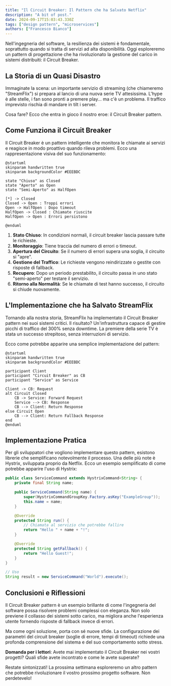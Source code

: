 ```yaml
---
title: "Il Circuit Breaker: Il Pattern che ha Salvato Netflix"
description: "A bit of post."
date: 2024-09-17T15:03:43.330Z
tags: ["design pattern", "microservices"]
authors: ["Francesco Bianco"]
---
```


Nell'ingegneria del software, la resilienza dei sistemi è fondamentale, soprattutto quando si tratta di servizi ad alta disponibilità. Oggi esploreremo un pattern di progettazione che ha rivoluzionato la gestione del carico in sistemi distribuiti: il Circuit Breaker.

## La Storia di un Quasi Disastro

Immaginate la scena: un importante servizio di streaming (che chiameremo "StreamFlix") si prepara al lancio di una nuova serie TV attesissima. L'hype è alle stelle, i fan sono pronti a premere play... ma c'è un problema. Il traffico imprevisto rischia di mandare in tilt i server.

Cosa fare? Ecco che entra in gioco il nostro eroe: il Circuit Breaker pattern.

## Come Funziona il Circuit Breaker

Il Circuit Breaker è un pattern intelligente che monitora le chiamate ai servizi e reagisce in modo proattivo quando rileva problemi. Ecco una rappresentazione visiva del suo funzionamento:

```plantuml
@startuml
skinparam handwritten true
skinparam backgroundColor #EEEBDC

state "Chiuso" as Closed
state "Aperto" as Open
state "Semi-Aperto" as HalfOpen

[*] -> Closed
Closed -> Open : Troppi errori
Open -> HalfOpen : Dopo timeout
HalfOpen -> Closed : Chiamate riuscite
HalfOpen -> Open : Errori persistono

@enduml
```

1. **Stato Chiuso**: In condizioni normali, il circuit breaker lascia passare tutte le richieste.
2. **Monitoraggio**: Tiene traccia del numero di errori o timeout.
3. **Apertura del Circuito**: Se il numero di errori supera una soglia, il circuito si "apre".
4. **Gestione del Traffico**: Le richieste vengono reindirizzate o gestite con risposte di fallback.
5. **Recupero**: Dopo un periodo prestabilito, il circuito passa in uno stato "semi-aperto" per testare il servizio.
6. **Ritorno alla Normalità**: Se le chiamate di test hanno successo, il circuito si chiude nuovamente.

## L'Implementazione che ha Salvato StreamFlix

Tornando alla nostra storia, StreamFlix ha implementato il Circuit Breaker pattern nei suoi sistemi critici. Il risultato? Un'infrastruttura capace di gestire picchi di traffico del 300% senza downtime. La premiere della serie TV è stata un successo strepitoso, senza interruzioni di servizio.

Ecco come potrebbe apparire una semplice implementazione del pattern:

```plantuml
@startuml
skinparam handwritten true
skinparam backgroundColor #EEEBDC

participant Client
participant "Circuit Breaker" as CB
participant "Service" as Service

Client -> CB: Request
alt Circuit Closed
    CB -> Service: Forward Request
    Service --> CB: Response
    CB --> Client: Return Response
else Circuit Open
    CB --> Client: Return Fallback Response
end
@enduml
```

## Implementazione Pratica

Per gli sviluppatori che vogliono implementare questo pattern, esistono librerie che semplificano notevolmente il processo. Una delle più note è Hystrix, sviluppata proprio da Netflix. Ecco un esempio semplificato di come potrebbe apparire l'uso di Hystrix:

```java
public class ServiceCommand extends HystrixCommand<String> {
    private final String name;

    public ServiceCommand(String name) {
        super(HystrixCommandGroupKey.Factory.asKey("ExampleGroup"));
        this.name = name;
    }

    @Override
    protected String run() {
        // Chiamata al servizio che potrebbe fallire
        return "Hello " + name + "!";
    }

    @Override
    protected String getFallback() {
        return "Hello Guest!";
    }
}

// Uso
String result = new ServiceCommand("World").execute();
```

## Conclusioni e Riflessioni

Il Circuit Breaker pattern è un esempio brillante di come l'ingegneria del software possa risolvere problemi complessi con eleganza. Non solo previene il collasso dei sistemi sotto carico, ma migliora anche l'esperienza utente fornendo risposte di fallback invece di errori.

Ma come ogni soluzione, porta con sé nuove sfide. La configurazione dei parametri del circuit breaker (soglie di errore, tempi di timeout) richiede una profonda comprensione del sistema e del suo comportamento sotto stress.

**Domanda per i lettori**: Avete mai implementato il Circuit Breaker nei vostri progetti? Quali sfide avete incontrato e come le avete superate?

Restate sintonizzati! La prossima settimana esploreremo un altro pattern che potrebbe rivoluzionare il vostro prossimo progetto software. Non perdetevelo!
